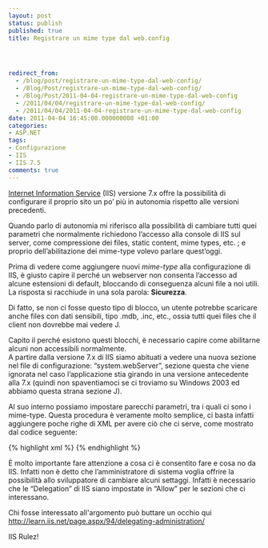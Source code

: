 ```yaml
---
layout: post
status: publish
published: true
title: Registrare un mime type dal web.config




redirect_from: 
  - /blog/post/registrare-un-mime-type-dal-web-config/
  - /Blog/Post/registrare-un-mime-type-dal-web-config/
  - /Blog/Post/2011-04-04-registrare-un-mime-type-dal-web-config
  - /2011/04/04/registrare-un-mime-type-dal-web-config/
  - /2011/04/04/2011-04-04-registrare-un-mime-type-dal-web-config
date: 2011-04-04 16:45:00.000000000 +01:00
categories:
- ASP.NET
tags:
- Configurazione
- IIS
- IIS 7.5
comments: true
---
```

<p>
	<a href="http://tostring.it/tags/archive/iis" target="_blank" title="Internet Information Service posts">Internet Information Service</a> (IIS) versione 7.x offre la possibilit&agrave; di configurare il proprio sito un po&rsquo; pi&ugrave; in autonomia rispetto alle versioni precedenti.</p>
<p>
	Quando parlo di autonomia mi riferisco alla possibilit&agrave; di cambiare tutti quei parametri che normalmente richiedono l&rsquo;accesso alla console di IIS sul server, come compressione dei files, static content, mime types, etc. ; e proprio dell&rsquo;abilitazione dei mime-type volevo parlare quest&rsquo;oggi.</p>
<p>
	Prima di vedere come aggiungere nuovi <em>mime-type</em> alla configurazione di IIS, &egrave; giusto capire il perch&eacute; un webserver non consenta l&rsquo;accesso ad alcune estensioni di default, bloccando di conseguenza alcuni file a noi utili. <br />
	La risposta si racchiude in una sola parola: <strong>Sicurezza</strong>.</p>
<p>
	Di fatto, se non ci fosse questo tipo di blocco, un utente potrebbe scaricare anche files con dati sensibili, tipo .mdb, .inc, etc., ossia tutti quei files che il client non dovrebbe mai vedere J.</p>
<p>
	Capito il perch&eacute; esistono questi blocchi, &egrave; necessario capire come abilitarne alcuni non accessibili normalmente. <br />
	A partire dalla versione 7.x di IIS siamo abituati a vedere una nuova sezione nel file di configurazione: &ldquo;system.webServer&rdquo;, sezione questa che viene ignorata nel caso l&rsquo;applicazione stia girando in una versione antecedente alla 7.x (quindi non spaventiamoci se ci troviamo su Windows 2003 ed abbiamo questa strana sezione J).</p>
<p>
	Al suo interno possiamo impostare parecchi parametri, tra i quali ci sono i mime-type. Questa procedura &egrave; veramente molto semplice, ci basta infatti aggiungere poche righe di XML per avere ci&ograve; che ci serve, come mostrato dal codice seguente:</p>
{% highlight xml %}
<system.webserver>
    <staticcontent>
        <mimemap fileextension=".mp4" mimetype="video/mp4">
        <mimemap fileextension=".m4v" mimetype="video/m4v">
    </mimemap></mimemap></staticcontent>
</system.webserver>
{% endhighlight %}
<p>
	&Egrave; molto importante fare attenzione a cosa ci &egrave; consentito fare e cosa no da IIS. Infatti non &egrave; detto che l&rsquo;amministratore di sistema voglia offrire la possibilit&agrave; allo sviluppatore di cambiare alcuni settaggi. Infatti &egrave; necessario che le &ldquo;Delegation&rdquo; di IIS siano impostate in &ldquo;Allow&rdquo; per le sezioni che ci interessano.</p>
<p>
	Chi fosse interessato all&#39;argomento pu&ograve; buttare un occhio qui <a href="http://learn.iis.net/page.aspx/94/delegating-administration/">http://learn.iis.net/page.aspx/94/delegating-administration/</a></p>
<p>
	IIS Rulez!</p>
